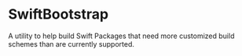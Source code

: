 # SwiftBootstrap

A utility to help build Swift Packages that need more customized build schemes than are currently supported.
